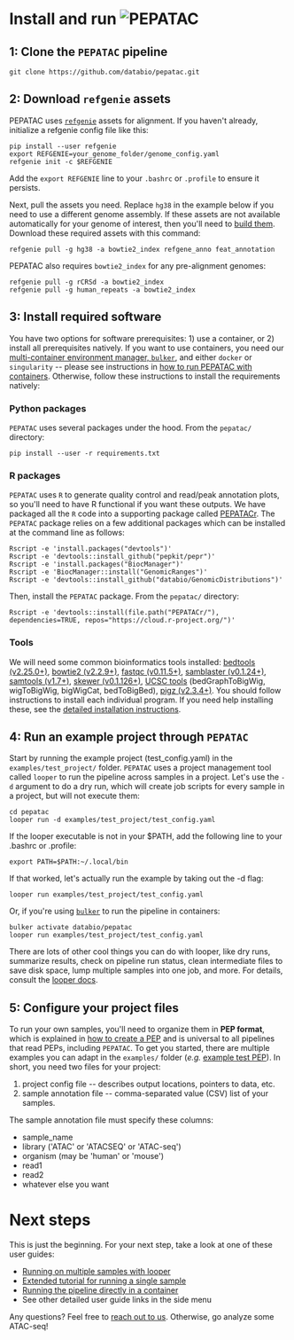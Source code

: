 # Install and run <img src="../img/pepatac_logo_black.svg" alt="PEPATAC" class="img-fluid" style="max-height:35px; margin-top:-15px; margin-bottom:-10px">

## 1: Clone the `PEPATAC` pipeline

```
git clone https://github.com/databio/pepatac.git
```

## 2: Download `refgenie` assets

PEPATAC uses [`refgenie`](http://refgenie.databio.org/) assets for alignment. If you haven't already, initialize a refgenie config file like this:

```console
pip install --user refgenie
export REFGENIE=your_genome_folder/genome_config.yaml
refgenie init -c $REFGENIE
```

Add the `export REFGENIE` line to your `.bashrc` or `.profile` to ensure it persists. 

Next, pull the assets you need. Replace `hg38` in the example below if you need to use a different genome assembly. If these assets are not available automatically for your genome of interest, then you'll need to [build them](annotation.md). Download these required assets with this command:

```console
refgenie pull -g hg38 -a bowtie2_index refgene_anno feat_annotation
```

PEPATAC also requires `bowtie2_index` for any pre-alignment genomes:

```console
refgenie pull -g rCRSd -a bowtie2_index
refgenie pull -g human_repeats -a bowtie2_index
```

## 3: Install required software

You have two options for software prerequisites: 1) use a container, or 2) install all prerequisites natively. If you want to use containers, you need our [multi-container environment manager, `bulker`](https://bulker.databio.org/en/latest/), and either `docker` or `singularity` -- please see instructions in [how to run PEPATAC with containers](run-container.md). Otherwise, follow these instructions to install the requirements natively:

### Python packages

`PEPATAC` uses several packages under the hood. From the `pepatac/` directory:

```{bash}
pip install --user -r requirements.txt
```

### R packages

`PEPATAC` uses `R` to generate quality control and read/peak annotation plots, so you'll need to have R functional if you want these outputs. We have packaged all the `R` code into a supporting package called [PEPATACr](https://github.com/databio/pepatac/tree/dev/PEPATACr). The `PEPATAC` package relies on a few additional packages which can be installed at the command line as follows:

```
Rscript -e 'install.packages("devtools")'
Rscript -e 'devtools::install_github("pepkit/pepr")'
Rscript -e 'install.packages("BiocManager")'
Rscript -e 'BiocManager::install("GenomicRanges")'
Rscript -e 'devtools::install_github("databio/GenomicDistributions")'
```

Then, install the `PEPATAC` package.  From the `pepatac/` directory:
```
Rscript -e 'devtools::install(file.path("PEPATACr/"), dependencies=TRUE, repos="https://cloud.r-project.org/")'
```

### Tools

We will need some common bioinformatics tools installed: [bedtools (v2.25.0+)](http://bedtools.readthedocs.io/en/latest/), [bowtie2 (v2.2.9+)](http://bowtie-bio.sourceforge.net/bowtie2/index.shtml), [fastqc (v0.11.5+)](https://www.bioinformatics.babraham.ac.uk/projects/fastqc/),  [samblaster (v0.1.24+)](https://github.com/GregoryFaust/samblaster), [samtools (v1.7+)](http://www.htslib.org/), [skewer (v0.1.126+)](https://github.com/relipmoc/skewer), [UCSC tools](http://hgdownload.soe.ucsc.edu/admin/exe/) (bedGraphToBigWig, wigToBigWig, bigWigCat, bedToBigBed), [pigz (v2.3.4+)](https://zlib.net/pigz/). You should follow instructions to install each individual program. If you need help installing these, see the [detailed installation instructions](detailed-install.md).

## 4: Run an example project through `PEPATAC`

Start by running the example project (test_config.yaml) in the `examples/test_project/` folder. `PEPATAC` uses a project management tool called `looper` to run the pipeline across samples in a project. Let's use the `-d` argument to do a dry run, which will create job scripts for every sample in a project, but will not execute them:

```
cd pepatac
looper run -d examples/test_project/test_config.yaml
```

If the looper executable is not in your $PATH, add the following line to your .bashrc or .profile:

```
export PATH=$PATH:~/.local/bin
```

If that worked, let's actually run the example by taking out the -d flag:
```
looper run examples/test_project/test_config.yaml
```

Or, if you're using [`bulker`](https://bulker.databio.org/en/latest/) to run the pipeline in containers:

```
bulker activate databio/pepatac
looper run examples/test_project/test_config.yaml
```

There are lots of other cool things you can do with looper, like dry runs, summarize results, check on pipeline run status, clean intermediate files to save disk space, lump multiple samples into one job, and more. For details, consult the [looper docs](http://looper.databio.org/).

## 5: Configure your project files

To run your own samples, you'll need to organize them in **PEP format**, which is explained in [how to create a PEP](https://pepkit.github.io/docs/home/) and is universal to all pipelines that read PEPs, including `PEPATAC`. To get you started, there are multiple examples you can adapt in the `examples/` folder (*e.g.* [example test PEP](https://github.com/databio/pepatac/tree/master/examples/test_project)). In short, you need two files for your project:

  1. project config file -- describes output locations, pointers to data, etc.
  2. sample annotation file -- comma-separated value (CSV) list of your samples.

The sample annotation file must specify these columns:

- sample_name
- library ('ATAC' or 'ATACSEQ' or 'ATAC-seq')
- organism (may be 'human' or 'mouse')
- read1
- read2
- whatever else you want

# Next steps

This is just the beginning. For your next step, take a look at one of these user guides:

- [Running on multiple samples with looper](run-looper.md)
- [Extended tutorial for running a single sample](tutorial.md)
- [Running the pipeline directly in a container](run-container.md)
- See other detailed user guide links in the side menu

Any questions? Feel free to [reach out to us](contact.md). Otherwise, go analyze some ATAC-seq!
